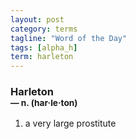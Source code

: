 ```yaml
---
layout: post
category: terms
tagline: "Word of the Day"
tags: [alpha_h]
term: harleton
---
```


<h3>Harleton<br/> <small>&mdash; n. (har<span>&middot;</span>le<span>&middot;</span>ton)</small></h3>
<p><ol>
<li>a very large prostitute</li>
</ol></p>
